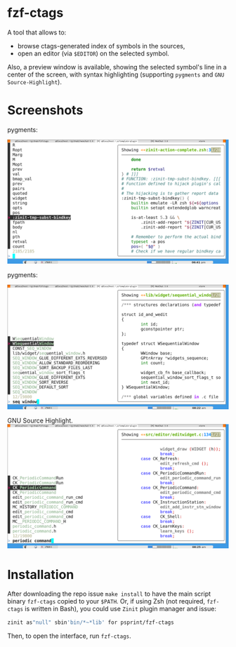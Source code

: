# fzf-ctags
A tool that allows to:
- browse ctags-generated index of symbols in the sources,
- open an editor (via `$EDITOR`) on the selected symbol.

Also, a preview window is available, showing the selected
symbol's line in a center of the screen, with syntax highlighting
(supporting `pygments` and `GNU Source-Highlight`).

# Screenshots

pygments:

![screen1](https://raw.githubusercontent.com/psprint/fzf-ctags/img/img/screen1.png)

pygments:

![screen2](https://raw.githubusercontent.com/psprint/fzf-ctags/img/img/screen3.png)

GNU Source Highlight.
![screen3](https://raw.githubusercontent.com/psprint/fzf-ctags/img/img/screen4.png)

# Installation

After downloading the repo issue `make install` to have the
main script binary `fzf-ctags` copied to your `$PATH`. Or,
if using Zsh (not required, `fzf-ctags` is written in Bash),
you could use `Zinit` plugin manager and issue:

```zsh
zinit as"null" sbin'bin/*~*lib' for psprint/fzf-ctags
```

Then, to open the interface, run `fzf-ctags`.

